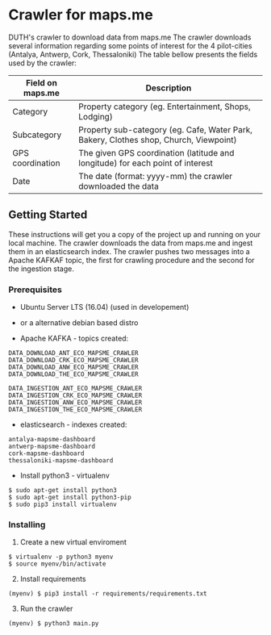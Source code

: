 # Crawler for maps.me

DUTH's crawler to download data from maps.me
The crawler downloads several information regarding some points of interest for the 4 pilot-cities (Antalya, Antwerp, Cork, Thessaloniki)
The table bellow presents the fields used by the crawler:

| Field on maps.me  | Description |
| ------------- | ------------- |
| Category  | Property category (eg. Entertainment, Shops, Lodging)  |
| Subcategory  | Property sub-category (eg. Cafe, Water Park, Bakery, Clothes shop, Church, Viewpoint)  |
| GPS coordination  | The given GPS coordination (latitude and longitude) for each point of interest  |
| Date  | The date (format: yyyy-mm) the crawler downloaded the data  |


## Getting Started

These instructions will get you a copy of the project up and running on your local machine. The crawler downloads the data from maps.me and ingest them in an elasticsearch index. The crawler pushes two messages into a Apache KAFKAF topic, the first for crawling procedure and the second for the ingestion stage. 

### Prerequisites

- Ubuntu Server LTS (16.04) (used in developement)
- or a alternative debian based distro

- Apache KAFKA - topics created: 
```
DATA_DOWNLOAD_ANT_ECO_MAPSME_CRAWLER 
DATA_DOWNLOAD_CRK_ECO_MAPSME_CRAWLER
DATA_DOWNLOAD_ANW_ECO_MAPSME_CRAWLER
DATA_DOWNLOAD_THE_ECO_MAPSME_CRAWLER

DATA_INGESTION_ANT_ECO_MAPSME_CRAWLER 
DATA_INGESTION_CRK_ECO_MAPSME_CRAWLER
DATA_INGESTION_ANW_ECO_MAPSME_CRAWLER
DATA_INGESTION_THE_ECO_MAPSME_CRAWLER
```

- elasticsearch - indexes created:
```
antalya-mapsme-dashboard
antwerp-mapsme-dashboard
cork-mapsme-dashboard
thessaloniki-mapsme-dashboard
```

- Install python3 - virtualenv
```
$ sudo apt-get install python3
$ sudo apt-get install python3-pip
$ sudo pip3 install virtualenv
```

### Installing

1. Create a new virtual enviroment
```
$ virtualenv -p python3 myenv
$ source myenv/bin/activate
```

2. Install requirements

```
(myenv) $ pip3 install -r requirements/requirements.txt
```

3. Run the crawler
```
(myenv) $ python3 main.py
```
